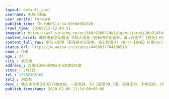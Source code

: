 ```yaml
---
layout: default_post
username: 无敌小海盗
user_verify: forward
publish_time: ThuFeb0611:54:00+08002020
crawl_time: 20200212-12:40:51
imageurl: https://wx3.sinaimg.cn/orj360/920b51dely1gbmjijxrz4j20u01430w4.jpg,https://wx3.sinaimg.cn/orj360/920b51dely1gbmjimmcyrj22bs340hdw.jpg
content_brief: 肺炎患者求助超话 求助人信息（若有相关化验单，请上传图片）【姓名】孙勇【年龄】37【所在城市】武汉市【所在小区、社区】汉阳区洲头街物业小区8栋501室【患病时间】2月3日【联系方式】17282308168【其他紧急联系人】刘向珍【病情描述】我丈夫孙勇2月3日开始发烧，一直高烧， 39.1度至39. ...全文
content_full_raw: 求助人信息（若有相关化验单，请上传图片）<br/>【姓名】孙勇<br/>【年龄】37<br/>【所在城市】武汉市<br/>【所在小区、社区】汉阳区洲头街物业小区8栋501室<br/>【患病时间】2月3日<br/>【联系方式】17282308168<br/>【其他紧急联系人】刘向珍<br/>【病情描述】我丈夫孙勇2月3日开始发烧，一直高烧，39.1度至39.3度，浑身无力，干咳无痰，2月5日由社区转诊至武汉市第五医院，做胸部CT，结果：双肺纹理增多、增粗，可见多个斑片状、磨玻璃样密度增高模糊影。高度疑似，但是现在因资源紧张还未做核酸检测。现在家里有五口人：一个老人、两个小孩、夫妻二人，租的房子，两室，一厨房一卫，房间狭小无法有效隔离。2月5日回家后担心会传给孩子，病人未进屋，在车里待了一晚上。当天晚上一直在联系社区，社区那边回复现在汉阳米粮酒店已被政府征用，用于给病人家属隔离，但是要等核酸检测确诊后，才会上报走流程安排家人隔离，核酸检测排队至少等2-3天左右，现在只能回家自己隔离。2月6日联系社区仍然无果，现在武汉下雨，气温较低，未来三天仍是阴雨天气，如果病人继续待车里病情会恶化，而且现在很难买到药。前几天老人和我也在发烧咳嗽，现在俩人都退烧了，老人身体较差，我本人在照顾病人，到处求助！没有太多的精力照顾小孩，现在只希望能把两个小孩接走进行隔离，孩子还小，哥哥13岁，妹妹6岁。病人能回屋，进行照顾，希望核酸检测能快点！也希望医院有病床，能救治！<br/>病人：孙勇15860738846<br/>紧急联系人：刘向珍17282308168<br/>地址：湖北省武汉市汉阳区洲头街物业小区8栋501室
status_url: https://m.weibo.cn/status/4468937704106510
name_: 孙勇
age_: 37
city_: 武汉市
address_: 汉阳区洲头街物业小区8栋501室
since_: 2月3日
tel_: 17282308168
tel2_: 刘向珍
desc_: 我丈夫孙勇2月3日开始发烧，一直高烧，39.1度至39.3度，浑身无力，干咳无痰，2月5日由社区转诊至武汉市第五医院，做胸部CT，结果双肺纹理增多、增粗，可见多个斑片状、磨玻璃样密度增高模糊影。高度疑似，但是现在因资源紧张还未做核酸检测。现在家里有五口人一个老人、两个小孩、夫妻二人，租的房子，两室，一厨房一卫，房间狭小无法有效隔离。2月5日回家后担心会传给孩子，病人未进屋，在车里待了一晚上。当天晚上一直在联系社区，社区那边回复现在汉阳米粮酒店已被政府征用，用于给病人家属隔离，但是要等核酸检测确诊后，才会上报走流程安排家人隔离，核酸检测排队至少等2-3天左右，现在只能回家自己隔离。2月6日联系社区仍然无果，现在武汉下雨，气温较低，未来三天仍是阴雨天气，如果病人继续待车里病情会恶化，而且现在很难买到药。前几天老人和我也在发烧咳嗽，现在俩人都退烧了，老人身体较差，我本人在照顾病人，到处求助！没有太多的精力照顾小孩，现在只希望能把两个小孩接走进行隔离，孩子还小，哥哥13岁，妹妹6岁。病人能回屋，进行照顾，希望核酸检测能快点！也希望医院有病床，能救治！病人孙勇15860738846紧急联系人刘向珍17282308168地址湖北省武汉市汉阳区洲头街物业小区8栋501室
publish_timestamp: 2020-02-06 11:54:00+08:00
---
```

